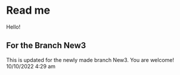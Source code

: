 # Read me

Hello!

## For the Branch New3

This is updated for the newly made branch New3. You are welcome!
10/10/2022 4:29 am
